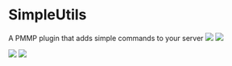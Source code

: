 # SimpleUtils
A PMMP plugin that adds simple commands to your server
[![](https://poggit.pmmp.io/shield.state/SimpleUtils)](https://poggit.pmmp.io/p/SimpleUtils)
<a href="https://poggit.pmmp.io/p/SimpleUtils"><img src="https://poggit.pmmp.io/shield.state/SimpleUtils"></a>

 
[![](https://poggit.pmmp.io/shield.api/SimpleUtils)](https://poggit.pmmp.io/p/SimpleUtils)
<a href="https://poggit.pmmp.io/p/SimpleUtils"><img src="https://poggit.pmmp.io/shield.api/SimpleUtils"></a>
